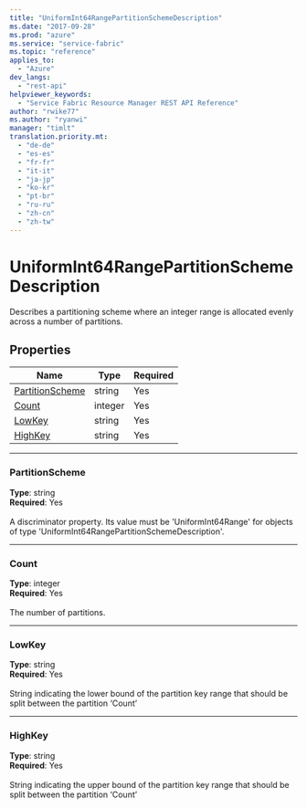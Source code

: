 ```yaml
---
title: "UniformInt64RangePartitionSchemeDescription"
ms.date: "2017-09-28"
ms.prod: "azure"
ms.service: "service-fabric"
ms.topic: "reference"
applies_to: 
  - "Azure"
dev_langs: 
  - "rest-api"
helpviewer_keywords: 
  - "Service Fabric Resource Manager REST API Reference"
author: "rwike77"
ms.author: "ryanwi"
manager: "timlt"
translation.priority.mt: 
  - "de-de"
  - "es-es"
  - "fr-fr"
  - "it-it"
  - "ja-jp"
  - "ko-kr"
  - "pt-br"
  - "ru-ru"
  - "zh-cn"
  - "zh-tw"
---
```

# UniformInt64RangePartitionSchemeDescription

Describes a partitioning scheme where an integer range is allocated evenly across a number of partitions.

## Properties
| Name | Type | Required |
| --- | --- | --- |
| [PartitionScheme](#partitionscheme) | string | Yes |
| [Count](#count) | integer | Yes |
| [LowKey](#lowkey) | string | Yes |
| [HighKey](#highkey) | string | Yes |

____
### PartitionScheme
__Type__: string <br/>
__Required__: Yes <br/>
<br/>
A discriminator property. Its value must be 'UniformInt64Range' for objects of type 'UniformInt64RangePartitionSchemeDescription'.

____
### Count
__Type__: integer <br/>
__Required__: Yes<br/>
<br/>
The number of partitions.

____
### LowKey
__Type__: string <br/>
__Required__: Yes<br/>
<br/>
String indicating the lower bound of the partition key range that
should be split between the partition ‘Count’


____
### HighKey
__Type__: string <br/>
__Required__: Yes<br/>
<br/>
String indicating the upper bound of the partition key range that
should be split between the partition ‘Count’

